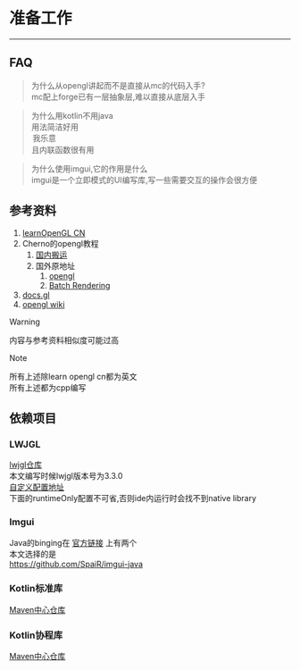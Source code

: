 # 准备工作

---

## FAQ

> 为什么从opengl讲起而不是直接从mc的代码入手?  
> mc配上forge已有一层抽象层,难以直接从底层入手

> 为什么用kotlin不用java  
> 用法简洁好用<option>我乐意</option>且内联函数很有用

> 为什么使用imgui,它的作用是什么  
> imgui是一个立即模式的UI编写库,写一些需要交互的操作会很方便

## 参考资料

1. [learnOpenGL CN](https://learnopengl-cn.github.io/)
2. Cherno的opengl教程
    1. [国内搬运](https://www.bilibili.com/video/BV1MJ411u7Bc)
    2. 国外原地址
        1. [opengl](https://www.youtube.com/watch?v=W3gAzLwfIP0)
        2. [Batch Rendering](https://www.youtube.com/watch?v=Th4huqR77rI)
3. [docs.gl](https://docs.gl/)
4. [opengl wiki](https://www.khronos.org/opengl/wiki/)

> [!warning]
> 内容与参考资料相似度可能过高


> [!note]
> 所有上述除learn opengl cn都为英文  
> 所有上述都为cpp编写

## 依赖项目

### LWJGL

[lwjgl仓库](https://github.com/LWJGL/lwjgl3)    
本文编写时候lwjgl版本号为3.3.0  
[自定义配置地址](https://www.lwjgl.org/customize)   
下面的runtimeOnly配置不可省,否则ide内运行时会找不到native library

### Imgui

Java的binging在
[官方链接](https://github.com/ocornut/imgui/wiki/Bindings)
上有两个  
本文选择的是   
https://github.com/SpaiR/imgui-java

### Kotlin标准库

[Maven中心仓库](https://mvnrepository.com/artifact/org.jetbrains.kotlin/kotlin-stdlib)

### Kotlin协程库

[Maven中心仓库](https://mvnrepository.com/artifact/org.jetbrains.kotlinx/kotlinx-coroutines-core)